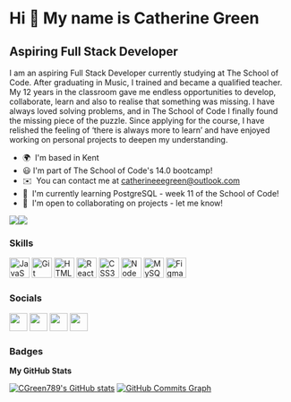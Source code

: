 Hi 👋 My name is Catherine Green
================================

Aspiring Full Stack Developer
-----------------------------

I am an aspiring Full Stack Developer currently studying at The School of Code. After graduating in Music, I trained and became a qualified teacher. My 12 years in the classroom gave me endless opportunities to develop, collaborate, learn and also to realise that something was missing. I have always loved solving problems, and in The School of Code I finally found the missing piece of the puzzle. Since applying for the course, I have relished the feeling of ‘there is always more to learn’ and have enjoyed working on personal projects to deepen my understanding.

*   🌍  I'm based in Kent
*   😃 I'm part of The School of Code's 14.0 bootcamp!
*   ✉️  You can contact me at [catherineeegreen@outlook.com](mailto:catherineeegreen@outlook.com)
*   🧠  I'm currently learning PostgreSQL - week 11 of the School of Code!
*   🤝  I'm open to collaborating on projects - let me know!

<a href="https://www.github.com/CGreen789" target="_blank" rel="noreferrer"><img
                  src="https://img.shields.io/github/followers/CGreen789?logo=github&style=for-the-badge&color=0891b2&labelColor=1c1917" /></a><a href="https://www.twitter.com/catherineg478" target="_blank" rel="noreferrer"><img
                  src="https://img.shields.io/twitter/follow/catherineg478?logo=twitter&style=for-the-badge&color=0891b2&labelColor=1c1917"
                /></a>
                
### Skills 
<p align="left">
<a href="https://developer.mozilla.org/en-US/docs/Web/JavaScript" target="_blank" rel="noreferrer"><img src="https://raw.githubusercontent.com/danielcranney/readme-generator/main/public/icons/skills/javascript-colored.svg" width="36" height="36" alt="JavaScript" /></a>
<a href="https://git-scm.com/" target="_blank" rel="noreferrer"><img src="https://raw.githubusercontent.com/danielcranney/readme-generator/main/public/icons/skills/git-colored.svg" width="36" height="36" alt="Git" /></a>
<a href="https://developer.mozilla.org/en-US/docs/Glossary/HTML5" target="_blank" rel="noreferrer"><img src="https://raw.githubusercontent.com/danielcranney/readme-generator/main/public/icons/skills/html5-colored.svg" width="36" height="36" alt="HTML5" /></a>
<a href="https://reactjs.org/" target="_blank" rel="noreferrer"><img src="https://raw.githubusercontent.com/danielcranney/readme-generator/main/public/icons/skills/react-colored.svg" width="36" height="36" alt="React" /></a>
<a href="https://www.w3.org/TR/CSS/#css" target="_blank" rel="noreferrer"><img src="https://raw.githubusercontent.com/danielcranney/readme-generator/main/public/icons/skills/css3-colored.svg" width="36" height="36" alt="CSS3" /></a>
<a href="https://nodejs.org/en/" target="_blank" rel="noreferrer"><img src="https://raw.githubusercontent.com/danielcranney/readme-generator/main/public/icons/skills/nodejs-colored.svg" width="36" height="36" alt="NodeJS" /></a>
<a href="https://www.mysql.com/" target="_blank" rel="noreferrer"><img src="https://raw.githubusercontent.com/danielcranney/readme-generator/main/public/icons/skills/mysql-colored.svg" width="36" height="36" alt="MySQL" /></a>
<a href="https://www.figma.com/" target="_blank" rel="noreferrer"><img src="https://raw.githubusercontent.com/danielcranney/readme-generator/main/public/icons/skills/figma-colored.svg" width="36" height="36" alt="Figma" /></a>
</p>
                    
### Socials
                  
                  
<p align="left">
                          
<a href="https://www.github.com/CGreen789" target="_blank" rel="noreferrer"><img src="https://raw.githubusercontent.com/danielcranney/readme-generator/main/public/icons/socials/github.svg" width="32" height="32" /></a>  <a href="http://www.instagram.com/catherineeegreen" target="_blank" rel="noreferrer"><img src="https://raw.githubusercontent.com/danielcranney/readme-generator/main/public/icons/socials/instagram.svg" width="32" height="32" /></a>  <a href="https://www.linkedin.com/in/catherine-green-953766106/" target="_blank" rel="noreferrer"><img src="https://raw.githubusercontent.com/danielcranney/readme-generator/main/public/icons/socials/linkedin.svg" width="32" height="32" /></a>  <a href="https://www.twitter.com/catherineg478" target="_blank" rel="noreferrer"><img src="https://raw.githubusercontent.com/danielcranney/readme-generator/main/public/icons/socials/twitter.svg" width="32" height="32" /></a></p>

### Badges

<b>My GitHub Stats</b>

<a href="http://www.github.com/CGreen789"><img src="https://github-readme-stats.vercel.app/api?username=CGreen789&show_icons=true&hide=&count_private=true&title_color=0891b2&text_color=ffffff&icon_color=0891b2&bg_color=1c1917&hide_border=true&show_icons=true" alt="CGreen789's GitHub stats" /></a>
<a href="http://www.github.com/CGreen789"><img src="https://github-readme-activity-graph.cyclic.app/graph?username=CGreen789&bg_color=1c1917&color=ffffff&line=0891b2&point=ffffff&area_color=1c1917&area=true&hide_border=true&custom_title=GitHub%20Commits%20Graph" alt="GitHub Commits Graph" /></a>
                 
